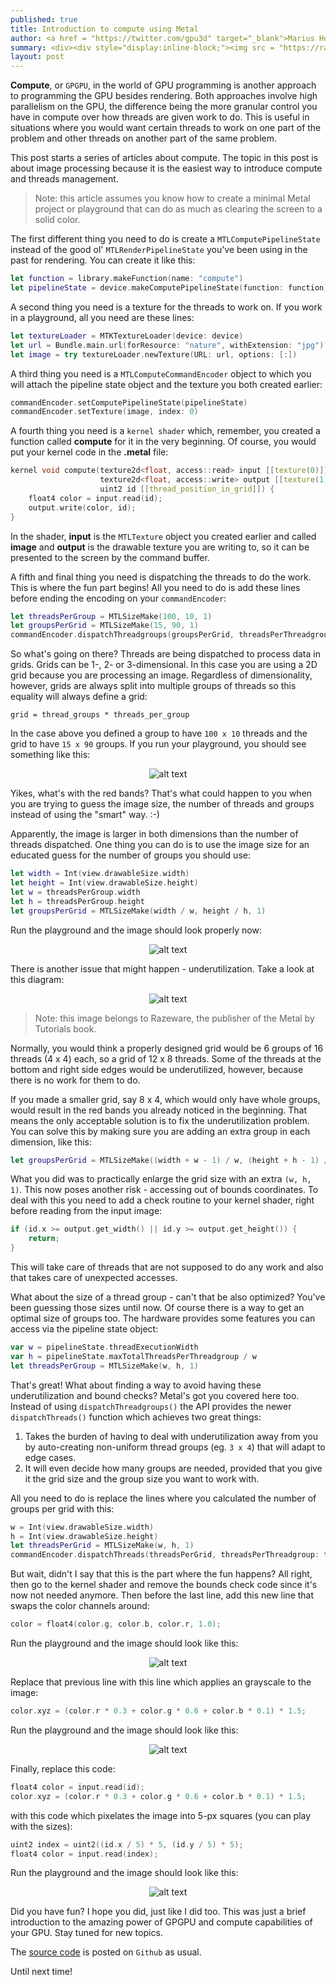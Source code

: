 ```yaml
---
published: true
title: Introduction to compute using Metal
author: <a href = "https://twitter.com/gpu3d" target="_blank">Marius Horga</a>
summary: <div><div style="display:inline-block;"><img src = "https://raw.githubusercontent.com/MetalKit/images/master/nonuniform.png" alt="book" height="160" width="160"></div><div style="display:inline-block; width:75%; padding-left:1.5em; color:grey; vertical-align:middle;">Learn about Metal compute and GPGPU concepts. Understand thread grids and thread groups. Configure the optimal number of threads per thread group and the number of thread groups per grid. Learn how to let Metal figure out the number of thread groups and deal with the underutilization of threads. Have fun with image processing by using a few basic techniques.</div></div>
layout: post
---
```


**Compute**, or `GPGPU`, in the world of GPU programming is another approach to programming the GPU besides rendering. Both approaches involve high parallelism on the GPU, the difference being the more granular control you have in compute over how threads are given work to do. This is useful in situations where you would want certain threads to work on one part of the problem and other threads on another part of the same problem.

This post starts a series of articles about compute. The topic in this post is about image processing because it is the easiest way to introduce compute and threads management. 

> Note: this article assumes you know how to create a minimal Metal project or playground that can do as much as clearing the screen to a solid color.

The first different thing you need to do is create a `MTLComputePipelineState` instead of the good ol' `MTLRenderPipelineState` you've been using in the past for rendering. You can create it like this:

```swift
let function = library.makeFunction(name: "compute")
let pipelineState = device.makeComputePipelineState(function: function)
```

A second thing you need is a texture for the threads to work on. If you work in a playground, all you need are these lines:

```swift
let textureLoader = MTKTextureLoader(device: device)
let url = Bundle.main.url(forResource: "nature", withExtension: "jpg")!
let image = try textureLoader.newTexture(URL: url, options: [:])
```

A third thing you need is a `MTLComputeCommandEncoder` object to which you will attach the pipeline state object and the texture you both created earlier: 

```swift
commandEncoder.setComputePipelineState(pipelineState)
commandEncoder.setTexture(image, index: 0)
```

A fourth thing you need is a `kernel shader` which, remember, you created a function called **compute** for it in the very beginning. Of course, you would put your kernel code in the **.metal** file:

```cpp
kernel void compute(texture2d<float, access::read> input [[texture(0)]],
                    texture2d<float, access::write> output [[texture(1)]],
                    uint2 id [[thread_position_in_grid]]) {
    float4 color = input.read(id);
    output.write(color, id);
}
```

In the shader, **input** is the `MTLTexture` object you created earlier and called **image** and **output** is the drawable texture you are writing to, so it can be presented to the screen by the command buffer. 

A fifth and final thing you need is dispatching the threads to do the work. This is where the fun part begins! All you need to do is add these lines before ending the encoding on your `commandEncoder`:

```swift
let threadsPerGroup = MTLSizeMake(100, 10, 1)
let groupsPerGrid = MTLSizeMake(15, 90, 1)
commandEncoder.dispatchThreadgroups(groupsPerGrid, threadsPerThreadgroup: threadsPerGroup)
```

So what's going on there? Threads are being dispatched to process data in grids. Grids can be 1-, 2- or 3-dimensional. In this case you are using a 2D grid because you are processing an image. Regardless of dimensionality, however, grids are always split into multiple groups of threads so this equality will always define a grid:

```
grid = thread_groups * threads_per_group
```

In the case above you defined a group to have `100 x 10` threads and the grid to have `15 x 90` groups. If you run your playground, you should see something like this:

<span style="display:block;text-align:center">![alt text](https://raw.githubusercontent.com/MetalKit/images/master/compute1.png?raw=true "Plugged In")</span>

Yikes, what's with the red bands? That's what could happen to you when you are trying to guess the image size, the number of threads and groups instead of using the "smart" way. :-)

Apparently, the image is larger in both dimensions than the number of threads dispatched. One thing you can do is to use the image size for an educated guess for the number of groups you should use:

```swift
let width = Int(view.drawableSize.width)
let height = Int(view.drawableSize.height)
let w = threadsPerGroup.width
let h = threadsPerGroup.height
let groupsPerGrid = MTLSizeMake(width / w, height / h, 1)
```

Run the playground and the image should look properly now:

<span style="display:block;text-align:center">![alt text](https://raw.githubusercontent.com/MetalKit/images/master/compute2.png?raw=true "Plugged In")</span>

There is another issue that might happen - underutilization. Take a look at this diagram:

<span style="display:block;text-align:center">![alt text](https://raw.githubusercontent.com/MetalKit/images/master/nonuniform.png?raw=true "Plugged In")</span>

> Note: this image belongs to Razeware, the publisher of the Metal by Tutorials book.

Normally, you would think a properly designed grid would be 6 groups of 16 threads (4 x 4) each, so a grid of 12 x 8 threads. Some of the threads at the bottom and right side edges would be underutilized, however, because there is no work for them to do. 

If you made a smaller grid, say 8 x 4, which would only have whole groups, would result in the red bands you already noticed in the beginning. That means the only acceptable solution is to fix the underutilization problem. You can solve this by making sure you are adding an extra group in each dimension, like this:

```swift
let groupsPerGrid = MTLSizeMake((width + w - 1) / w, (height + h - 1) / h, 1) 
```

What you did was to practically enlarge the grid size with an extra `(w, h, 1)`. This now poses another risk - accessing out of bounds coordinates. To deal with this you need to add a check routine to your kernel shader, right before reading from the input image:

```cpp
if (id.x >= output.get_width() || id.y >= output.get_height()) {
    return;
}
```

This will take care of threads that are not supposed to do any work and also that takes care of unexpected accesses. 

What about the size of a thread group - can't that be also optimized? You've been guessing those sizes until now. Of course there is a way to get an optimal size of groups too. The hardware provides some features you can access via the pipeline state object:

```swift
var w = pipelineState.threadExecutionWidth
var h = pipelineState.maxTotalThreadsPerThreadgroup / w
let threadsPerGroup = MTLSizeMake(w, h, 1)
```

That's great! What about finding a way to avoid having these underutilization and bound checks? Metal's got you covered here too. Instead of using `dispatchThreadgroups()` the API provides the newer `dispatchThreads()` function which achieves two great things: 

1. Takes the burden of having to deal with underutilization away from you by auto-creating non-uniform thread groups (eg. `3 x 4`) that will adapt to edge cases.
2. It will even decide how many groups are needed, provided that you give it the grid size and the group size you want to work with.

All you need to do is replace the lines where you calculated the number of groups per grid with this:

```swift
w = Int(view.drawableSize.width)
h = Int(view.drawableSize.height)
let threadsPerGrid = MTLSizeMake(w, h, 1)
commandEncoder.dispatchThreads(threadsPerGrid, threadsPerThreadgroup: threadsPerGroup)
```

But wait, didn't I say that this is the part where the fun happens? All right, then go to the kernel shader and remove the bounds check code since it's now not needed anymore. Then before the last line, add this new line that swaps the color channels around:

```cpp
color = float4(color.g, color.b, color.r, 1.0);
```

Run the playground and the image should look like this:

<span style="display:block;text-align:center">![alt text](https://raw.githubusercontent.com/MetalKit/images/master/compute3.png?raw=true "Plugged In")</span>

Replace that previous line with this line which applies an grayscale to the image:

```cpp
color.xyz = (color.r * 0.3 + color.g * 0.6 + color.b * 0.1) * 1.5;
```

Run the playground and the image should look like this:

<span style="display:block;text-align:center">![alt text](https://raw.githubusercontent.com/MetalKit/images/master/compute5.png?raw=true "Plugged In")</span>

Finally, replace this code:

```cpp
float4 color = input.read(id);
color.xyz = (color.r * 0.3 + color.g * 0.6 + color.b * 0.1) * 1.5;
```

with this code which pixelates the image into 5-px squares (you can play with the sizes):

```cpp
uint2 index = uint2((id.x / 5) * 5, (id.y / 5) * 5);
float4 color = input.read(index);
```

Run the playground and the image should look like this:

<span style="display:block;text-align:center">![alt text](https://raw.githubusercontent.com/MetalKit/images/master/compute4.png?raw=true "Plugged In")</span>
 
Did you have fun? I hope you did, just like I did too. This was just a brief introduction to the amazing power of GPGPU and compute capabilities of your GPU. Stay tuned for new topics.

The [source code](https://github.com/MetalKit/metal) is posted on `Github` as usual.

Until next time! 
